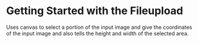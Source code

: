 # Getting Started with the Fileupload
Uses canvas to select a portion of the input image and give the coordinates of the input image and also tells the height and width of the selected area.

